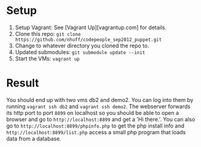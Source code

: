 Setup
=====
1. Setup Vagrant:  See [Vagrant Up][vagrantup.com] for details.
2. Clone this repo: `git clone https://github.com/nhuff/codepeople_sep2012_puppet.git`
3. Change to whatever directory you cloned the repo to.
4. Updated submodules: `git submodule update --init`
5. Start the VMs: `vagrant up`

Result
======
You should end up with two vms db2 and demo2.  You can log into them by running 
`vagrant ssh db2` and `vagrant ssh demo2`.  The webserver forwards its http port
to port `8899` on localhost so you should be able to open a browser and go to
`http://localhost:8899` and get a 'Hi there.'.  You can also go to 
`http://localhost:8899/phpinfo.php` to get the php install info and
`http://localhost:8899/list.php` access a small php program that loads data from
a database.
